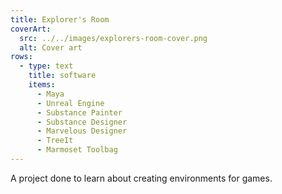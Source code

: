 ```yaml
---
title: Explorer's Room
coverArt:
  src: ../../images/explorers-room-cover.png
  alt: Cover art
rows:
  - type: text
    title: software
    items:
      - Maya
      - Unreal Engine
      - Substance Painter
      - Substance Designer
      - Marvelous Designer
      - TreeIt
      - Marmoset Toolbag
---
```


A project done to learn about creating environments for games.
